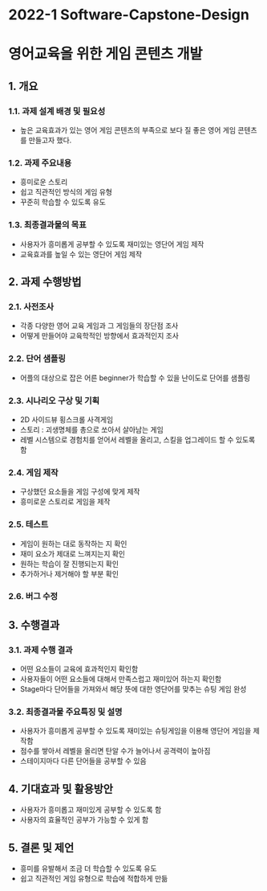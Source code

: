 # 2022-1 Software-Capstone-Design
# 영어교육을 위한 게임 콘텐츠 개발 


## 1. 개요
### 1.1. 과제 설계 배경 및 필요성
- 높은 교육효과가 있는 영어 게임 콘텐츠의 부족으로 보다 질 좋은 영어 게임 콘텐츠를 만들고자 했다.

### 1.2. 과제 주요내용
- 흥미로운 스토리
- 쉽고 직관적인 방식의 게임 유형
- 꾸준히 학습할 수 있도록 유도

### 1.3. 최종결과물의 목표
- 사용자가 흥미롭게 공부할 수 있도록 재미있는 영단어 게임 제작 
- 교육효과를 높일 수 있는 영단어 게임 제작


## 2. 과제 수행방법
### 2.1. 사전조사
- 각종 다양한 영어 교육 게임과 그 게임들의 장단점 조사
- 어떻게 만들어야 교육학적인 방향에서 효과적인지 조사

### 2.2. 단어 샘플링
- 어플의 대상으로 잡은 어른 beginner가 학습할 수 있을 난이도로 단어를 샘플링 

### 2.3. 시나리오 구상 및 기획
- 2D 사이드뷰 횡스크롤 사격게임
- 스토리 : 괴생명체를 총으로 쏘아서 살아남는 게임
- 레벨 시스템으로 경험치를 얻어서 레벨을 올리고, 스킬을 업그레이드 할 수 있도록 함

### 2.4. 게임 제작
- 구상했던 요소들을 게임 구성에 맞게 제작 
- 흥미로운 스토리로 게임을 제작

### 2.5. 테스트
- 게임이 원하는 대로 동작하는 지 확인 
- 재미 요소가 제대로 느껴지는지 확인 
- 원하는 학습이 잘 진행되는지 확인
- 추가하거나 제거해야 할 부분 확인

### 2.6. 버그 수정


## 3. 수행결과
### 3.1. 과제 수행 결과
- 어떤 요소들이 교육에 효과적인지 확인함
- 사용자들이 어떤 요소들에 대해서 만족스럽고 재미있어 하는지 확인함
- Stage마다 단어들을 가져와서 해당 뜻에 대한 영단어를 맞추는 슈팅 게임 완성

### 3.2. 최종결과물 주요특징 및 설명
- 사용자가 흥미롭게 공부할 수 있도록 재미있는 슈팅게임을 이용해 영단어 게임을 제작함 
- 점수를 쌓아서 레벨을 올리면 탄알 수가 늘어나서 공격력이 높아짐
- 스테이지마다 다른 단어들을 공부할 수 있음


## 4. 기대효과 및 활용방안
- 사용자가 흥미롭고 재미있게 공부할 수 있도록 함 
- 사용자의 효율적인 공부가 가능할 수 있게 함


## 5. 결론 및 제언
- 흥미를 유발해서 조금 더 학습할 수 있도록 유도
- 쉽고 직관적인 게임 유형으로 학습에 적합하게 만듦



